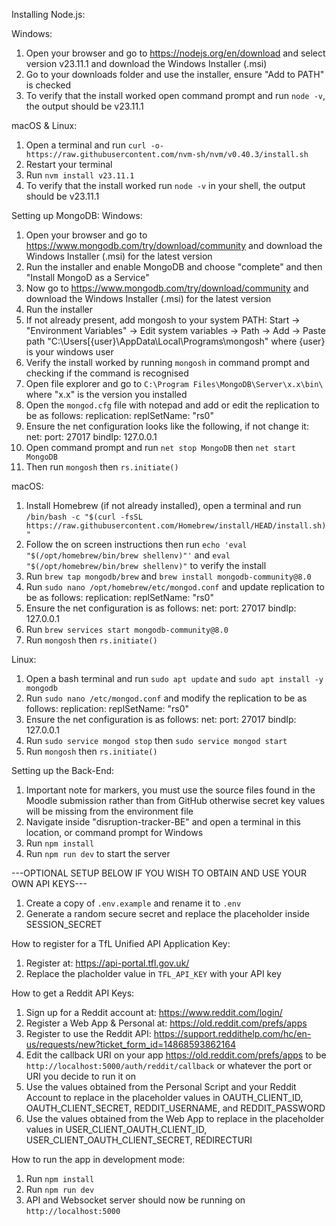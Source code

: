 Installing Node.js:

Windows:

1. Open your browser and go to https://nodejs.org/en/download and select version v23.11.1 and download the Windows Installer (.msi)
2. Go to your downloads folder and use the installer, ensure "Add to PATH" is checked
3. To verify that the install worked open command prompt and run `node -v`, the output should be v23.11.1

macOS & Linux:

1. Open a terminal and run `curl -o- https://raw.githubusercontent.com/nvm-sh/nvm/v0.40.3/install.sh`
2. Restart your terminal
3. Run `nvm install v23.11.1`
4. To verify that the install worked run `node -v` in your shell, the output should be v23.11.1

Setting up MongoDB:
Windows:

1. Open your browser and go to https://www.mongodb.com/try/download/community and download the Windows Installer (.msi) for the latest version
2. Run the installer and enable MongoDB and choose "complete" and then "Install MongoD as a Service"
3. Now go to https://www.mongodb.com/try/download/community and download the Windows Installer (.msi) for the latest version
4. Run the installer
5. If not already present, add mongosh to your system PATH: Start -> "Environment Variables" -> Edit system variables -> Path -> Add -> Paste path "C:\Users\[{user}\AppData\Local\Programs\mongosh\" where {user} is your windows user
6. Verify the install worked by running `mongosh` in command prompt and checking if the command is recognised
7. Open file explorer and go to `C:\Program Files\MongoDB\Server\x.x\bin\` where "x.x" is the version you installed
8. Open the `mongod.cfg` file with notepad and add or edit the replication to be as follows:
   replication:
   replSetName: "rs0"
9. Ensure the net configuration looks like the following, if not change it:
   net:
   port: 27017
   bindIp: 127.0.0.1
10. Open command prompt and run `net stop MongoDB` then `net start MongoDB`
11. Then run `mongosh` then `rs.initiate()`

macOS:

1. Install Homebrew (if not already installed), open a terminal and run `/bin/bash -c "$(curl -fsSL https://raw.githubusercontent.com/Homebrew/install/HEAD/install.sh)"`
2. Follow the on screen instructions then run `echo 'eval "$(/opt/homebrew/bin/brew shellenv)"'` and `eval "$(/opt/homebrew/bin/brew shellenv)"` to verify the install
3. Run `brew tap mongodb/brew` and `brew install mongodb-community@8.0`
4. Run `sudo nano /opt/homebrew/etc/mongod.conf` and update replication to be as follows:
   replication:
   replSetName: "rs0"
5. Ensure the net configuration is as follows:
   net:
   port: 27017
   bindIp: 127.0.0.1
6. Run `brew services start mongodb-community@8.0`
7. Run `mongosh` then `rs.initiate()`

Linux:

1. Open a bash terminal and run `sudo apt update` and `sudo apt install -y mongodb`
2. Run `sudo nano /etc/mongod.conf` and modify the replication to be as follows:
   replication:
   replSetName: "rs0"
3. Ensure the net configuration is as follows:
   net:
   port: 27017
   bindIp: 127.0.0.1
4. Run `sudo service mongod stop` then `sudo service mongod start`
5. Run `mongosh` then `rs.initiate()`

Setting up the Back-End:

1. Important note for markers, you must use the source files found in the Moodle submission rather than from GitHub otherwise secret key values will be missing from the environment file
2. Navigate inside "disruption-tracker-BE" and open a terminal in this location, or command prompt for Windows
3. Run `npm install`
4. Run `npm run dev` to start the server

---OPTIONAL SETUP BELOW IF YOU WISH TO OBTAIN AND USE YOUR OWN API KEYS---

1. Create a copy of `.env.example` and rename it to `.env`
2. Generate a random secure secret and replace the placeholder inside SESSION_SECRET

How to register for a TfL Unified API Application Key:

1. Register at: https://api-portal.tfl.gov.uk/
2. Replace the placholder value in `TFL_API_KEY` with your API key

How to get a Reddit API Keys:

1. Sign up for a Reddit account at: https://www.reddit.com/login/
2. Register a Web App & Personal at: https://old.reddit.com/prefs/apps
3. Register to use the Reddit API: https://support.reddithelp.com/hc/en-us/requests/new?ticket_form_id=14868593862164
4. Edit the callback URI on your app https://old.reddit.com/prefs/apps to be `http://localhost:5000/auth/reddit/callback` or whatever the port or URI you decide to run it on
5. Use the values obtained from the Personal Script and your Reddit Account to replace in the placeholder values in OAUTH_CLIENT_ID, OAUTH_CLIENT_SECRET, REDDIT_USERNAME, and REDDIT_PASSWORD
6. Use the values obtained from the Web App to replace in the placeholder values in USER_CLIENT_OAUTH_CLIENT_ID, USER_CLIENT_OAUTH_CLIENT_SECRET, REDIRECTURI

How to run the app in development mode:

1. Run `npm install`
2. Run `npm run dev`
3. API and Websocket server should now be running on `http://localhost:5000`
